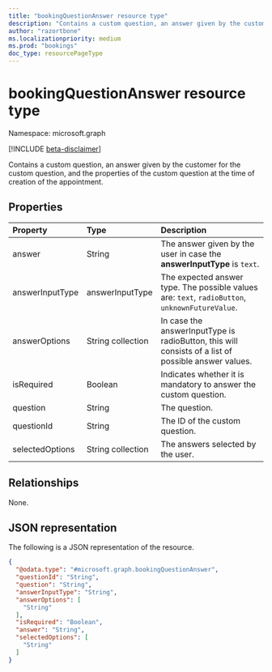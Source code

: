 ```yaml
---
title: "bookingQuestionAnswer resource type"
description: "Contains a custom question, an answer given by the customer for the custom question, and the properties of the custom question at the time of creation of the appointment."
author: "razortbone"
ms.localizationpriority: medium
ms.prod: "bookings"
doc_type: resourcePageType
---
```


# bookingQuestionAnswer resource type

Namespace: microsoft.graph

[!INCLUDE [beta-disclaimer](../../includes/beta-disclaimer.md)]

Contains a custom question, an answer given by the customer for the custom question, and the properties of the custom question at the time of creation of the appointment.

## Properties
|Property|Type|Description|
|:---|:---|:---|
|answer|String|The answer given by the user in case the **answerInputType** is `text`. |
|answerInputType|answerInputType|The expected answer type. The possible values are: `text`, `radioButton`, `unknownFutureValue`.|
|answerOptions|String collection|In case the answerInputType is radioButton, this will consists of a list of possible answer values. |
|isRequired|Boolean| Indicates whether it is mandatory to answer the custom question. |
|question|String|The question. |
|questionId|String|The ID of the custom question. |
|selectedOptions|String collection|The answers selected by the user. |

## Relationships
None.

## JSON representation
The following is a JSON representation of the resource.
<!-- {
  "blockType": "resource",
  "@odata.type": "microsoft.graph.bookingQuestionAnswer"
}
-->
``` json
{
  "@odata.type": "#microsoft.graph.bookingQuestionAnswer",
  "questionId": "String",
  "question": "String",
  "answerInputType": "String",
  "answerOptions": [
    "String"
  ],
  "isRequired": "Boolean",
  "answer": "String",
  "selectedOptions": [
    "String"
  ]
}
```

